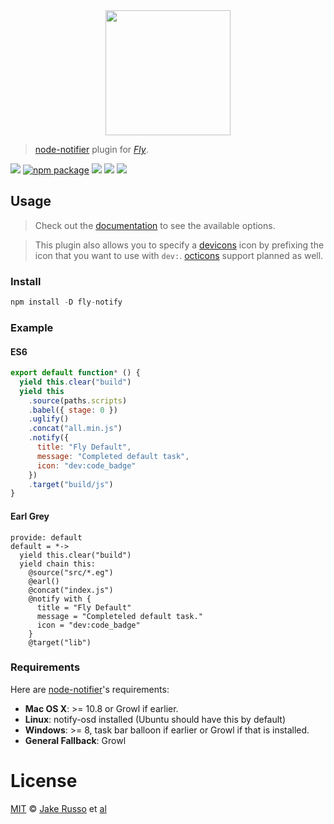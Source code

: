 <div align="center">
  <a href="http://github.com/flyjs/fly">
    <img width=200px  src="https://cloud.githubusercontent.com/assets/8317250/8430194/35c6043a-1f6a-11e5-8cbd-af6cc86baa84.png">
  </a>
</div>

> [node-notifier][notify] plugin for _[Fly][fly]_.

[![][fly-badge]][fly]
[![npm package][npm-ver-link]][releases]
[![][dl-badge]][npm-pkg-link]
[![][travis-badge]][travis-link]
[![][mit-badge]][mit]

## Usage
> Check out the [documentation](https://github.com/mikaelbr/node-notifier#all-notification-options-with-their-defaults) to see the available options.

> This plugin also allows you to specify a [devicons](http://vorillaz.github.io/devicons/#/dafont) icon by prefixing the
icon that you want to use with `dev:`. [octicons](https://octicons.github.com/) support planned as well.

### Install
```a
npm install -D fly-notify
```

### Example

#### ES6
```js
export default function* () {
  yield this.clear("build")
  yield this
    .source(paths.scripts)
    .babel({ stage: 0 })
    .uglify()
    .concat("all.min.js")
    .notify({
      title: "Fly Default",
      message: "Completed default task",
      icon: "dev:code_badge"
    })
    .target("build/js")
}
```
#### Earl Grey
```earl-grey
provide: default
default = *->
  yield this.clear("build")
  yield chain this:
    @source("src/*.eg")
    @earl()
    @concat("index.js")
    @notify with {
      title = "Fly Default"
      message = "Completeled default task."
      icon = "dev:code_badge"
    }
    @target("lib")
```

### Requirements
Here are [node-notifier][notify]'s requirements:
- **Mac OS X**: >= 10.8 or Growl if earlier.
- **Linux**: notify-osd installed (Ubuntu should have this by default)
- **Windows**: >= 8, task bar balloon if earlier or Growl if that is installed.
- **General Fallback**: Growl


# License

[MIT][mit] © [Jake Russo][author] et [al][contributors]


[notify]:       https://github.com/mikaelbr/node-notifier
[mit]:          http://opensource.org/licenses/MIT
[author]:       http://github.com/MadcapJake
[contributors]: https://github.com/MadcapJake/fly-notify/graphs/contributors
[releases]:     https://github.com/MadcapJake/fly-notify/releases
[fly]:          https://www.github.com/flyjs/fly
[fly-badge]:    https://img.shields.io/badge/fly-JS-05B3E1.svg?style=flat-square
[mit-badge]:    https://img.shields.io/badge/license-MIT-444444.svg?style=flat-square
[npm-pkg-link]: https://www.npmjs.org/package/fly-notify
[npm-ver-link]: https://img.shields.io/npm/v/fly-notify.svg?style=flat-square
[dl-badge]:     http://img.shields.io/npm/dm/fly-notify.svg?style=flat-square
[travis-link]:  https://travis-ci.org/MadcapJake/fly-notify
[travis-badge]: http://img.shields.io/travis/MadcapJake/fly-notify.svg?style=flat-square

